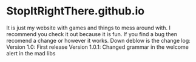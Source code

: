 # StopItRightThere.github.io
It is just my website with games and things to mess around with. I recommend you check it out because it is fun. If you find a bug then recomend a change or however it works. 
Down deblow is the change log:
Version 1.0: First release
Version 1.0.1: Changed grammar in the welcome alert in the mad libs
